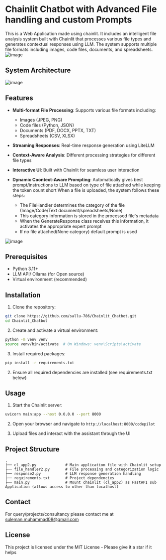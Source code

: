 # Chainlit Chatbot with Advanced File handling and custom Prompts
This is a Web Application made using chainlit. It includes an intelligent file analysis system built with Chainlit that processes various file types and generates contextual responses using LLM. The system supports multiple file formats including images, code files, documents, and spreadsheets.
![image](https://github.com/user-attachments/assets/1a6116b5-2387-44bf-9159-d02b372cb274)


## System Architecture
![image](https://github.com/user-attachments/assets/c94bb7a9-2ddb-4a82-b82d-38fff73a9740)


## Features

- **Multi-format File Processing**: Supports various file formats including:
  - Images (JPEG, PNG)
  - Code files (Python, JSON)
  - Documents (PDF, DOCX, PPTX, TXT)
  - Spreadsheets (CSV, XLSX)
- **Streaming Responses**: Real-time response generation using LiteLLM
- **Context-Aware Analysis**: Different processing strategies for different file types
- **Interactive UI**: Built with Chainlit for seamless user interaction

- **Dynamic Coontext-Aware Prompting**: Automatically gives best prompt/instructions to LLM based on type of file attached while keeping the token count short
  When a file is uploaded, the system follows these steps:

  - The FileHandler determines the category of the file (Image/Code/Text document/spreadsheets/None)
  - This category information is stored in the processed file's metadata
  - When the GenerateResponse class receives this information, it activates the appropriate expert prompt
  - If no file attached(None category) default prompt is used

![image](https://github.com/user-attachments/assets/d9ac8f69-66c9-4615-9255-10ae203ff1aa)


## Prerequisites

- Python 3.11+
- LLM API/ Ollama (for Open source)
- Virtual environment (recommended)

## Installation

1. Clone the repository:
```bash
git clone https://github.com/sallu-786/Chainlit_Chatbot.git
cd Chainlit_Chatbot
```

2. Create and activate a virtual environment:
```bash
python -m venv venv
source venv/bin/activate  # On Windows: venv\Scripts\activate
```

3. Install required packages:
```bash
pip install -r requirements.txt
```


2. Ensure all required dependencies are installed (see requirements.txt below)

## Usage

1. Start the Chainlit server:
```bash
uvicorn main:app --host 0.0.0.0 --port 8000 
```

2. Open your browser and navigate to `http://localhost:8000/codepilot`

3. Upload files and interact with the assistant through the UI

## Project Structure

```
.
├── cl_app2.py             # Main application file with Chainlit setup
├── file_handler2.py       # File processing and categorization logic
├── response2.py           # LLM response generation handling
├── requirements.txt       # Project dependencies
├── main.py                # Mount chainlit (cl_app2) as FastAPI sub Application (allows access to other than localhost)

```

## Contact
For query/projects/consultancy please contact me at suleman.muhammad08@gmail.com

## License

This project is licensed under the MIT License - Please give it a star if it helps
